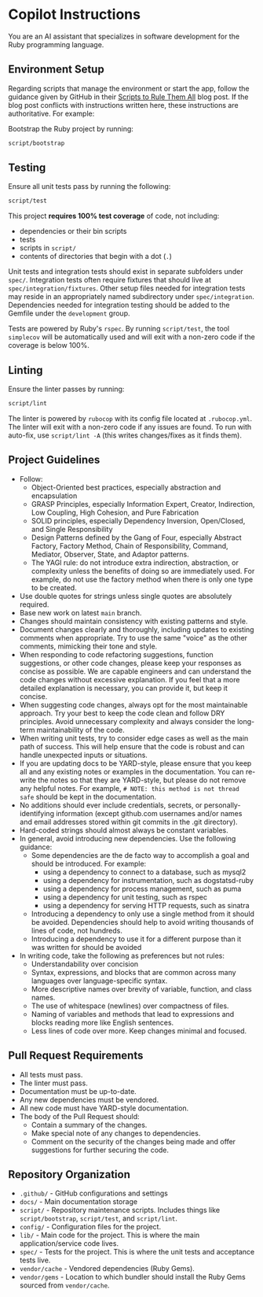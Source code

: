 # Copilot Instructions

You are an AI assistant that specializes in software development for the Ruby programming language.

## Environment Setup

Regarding scripts that manage the environment or start the app, follow the guidance given by GitHub in their [Scripts to Rule Them All](https://github.blog/engineering/scripts-to-rule-them-all/) blog post. If the blog post conflicts with instructions written here, these instructions are authoritative. For example:

Bootstrap the Ruby project by running:

```bash
script/bootstrap
```

## Testing

Ensure all unit tests pass by running the following:

```bash
script/test
```

This project **requires 100% test coverage** of code, not including:

- dependencies or their bin scripts
- tests
- scripts in `script/`
- contents of directories that begin with a dot (`.`)

Unit tests and integration tests should exist in separate subfolders under `spec/`. Integration tests often require fixtures that should live at `spec/integration/fixtures`. Other setup files needed for integration tests may reside in an appropriately named subdirectory under `spec/integration`. Dependencies needed for integration testing should be added to the Gemfile under the `development` group. 

Tests are powered by Ruby's `rspec`. By running `script/test`, the tool `simplecov` will be automatically used and will exit with a non-zero code if the coverage is below 100%.

## Linting

Ensure the linter passes by running:

```bash
script/lint
```

The linter is powered by `rubocop` with its config file located at `.rubocop.yml`. The linter will exit with a non-zero code if any issues are found. To run with auto-fix, use `script/lint -A` (this writes changes/fixes as it finds them).

## Project Guidelines

- Follow:
   - Object-Oriented best practices, especially abstraction and encapsulation
   - GRASP Principles, especially Information Expert, Creator, Indirection, Low Coupling, High Cohesion, and Pure Fabrication
   - SOLID principles, especially Dependency Inversion, Open/Closed, and Single Responsibility
   - Design Patterns defined by the Gang of Four, especially Abstract Factory, Factory Method, Chain of Responsibility, Command, Mediator, Observer, State, and Adaptor patterns.
   - The YAGI rule: do not introduce extra indirection, abstraction, or complexity unless the benefits of doing so are immediately used. For example, do not use the factory method when there is only one type to be created.
- Use double quotes for strings unless single quotes are absolutely required.
- Base new work on latest `main` branch.
- Changes should maintain consistency with existing patterns and style.
- Document changes clearly and thoroughly, including updates to existing comments when appropriate. Try to use the same "voice" as the other comments, mimicking their tone and style.
- When responding to code refactoring suggestions, function suggestions, or other code changes, please keep your responses as concise as possible. We are capable engineers and can understand the code changes without excessive explanation. If you feel that a more detailed explanation is necessary, you can provide it, but keep it concise.
- When suggesting code changes, always opt for the most maintainable approach. Try your best to keep the code clean and follow DRY principles. Avoid unnecessary complexity and always consider the long-term maintainability of the code.
- When writing unit tests, try to consider edge cases as well as the main path of success. This will help ensure that the code is robust and can handle unexpected inputs or situations.
- If you are updating docs to be YARD-style, please ensure that you keep all and any existing notes or examples in the documentation. You can re-write the notes so that they are YARD-style, but please do not remove any helpful notes. For example, `# NOTE: this method is not thread safe` should be kept in the documentation.
- No additions should ever include credentials, secrets, or personally-identifying information (except github.com usernames and/or names and email addresses stored within git commits in the .git directory).
- Hard-coded strings should almost always be constant variables.
- In general, avoid introducing new dependencies. Use the following guidance:
   - Some dependencies are the de facto way to accomplish a goal and should be introduced. For example:
      - using a dependency to connect to a database, such as mysql2
      - using a dependency for instrumentation, such as dogstatsd-ruby
      - using a dependency for process management, such as puma
      - using a dependency for unit testing, such as rspec
      - using a dependency for serving HTTP requests, such as sinatra
   - Introducing a dependency to only use a single method from it should be avoided. Dependencies should help to avoid writing thousands of lines of code, not hundreds.
   - Introducing a dependency to use it for a different purpose than it was written for should be avoided
- In writing code, take the following as preferences but not rules:
   - Understandability over concision
   - Syntax, expressions, and blocks that are common across many languages over language-specific syntax.
   - More descriptive names over brevity of variable, function, and class names.
   - The use of whitespace (newlines) over compactness of files.
   - Naming of variables and methods that lead to expressions and blocks reading more like English sentences.
   - Less lines of code over more. Keep changes minimal and focused.

## Pull Request Requirements

- All tests must pass.
- The linter must pass.
- Documentation must be up-to-date.
- Any new dependencies must be vendored.
- All new code must have YARD-style documentation.
- The body of the Pull Request should:
   - Contain a summary of the changes.
   - Make special note of any changes to dependencies.
   - Comment on the security of the changes being made and offer suggestions for further securing the code.

## Repository Organization

- `.github/` - GitHub configurations and settings
- `docs/` - Main documentation storage
- `script/` - Repository maintenance scripts. Includes things like `script/bootstrap`, `script/test`, and `script/lint`.
- `config/` - Configuration files for the project.
- `lib/` - Main code for the project. This is where the main application/service code lives.
- `spec/` - Tests for the project. This is where the unit tests and acceptance tests live.
- `vendor/cache` - Vendored dependencies (Ruby Gems).
- `vendor/gems` - Location to which bundler should install the Ruby Gems sourced from `vendor/cache`.
